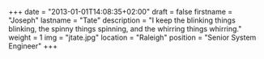 +++
date = "2013-01-01T14:08:35+02:00"
draft = false
firstname = "Joseph"
lastname = "Tate"
description = "I keep the blinking things blinking, the spinny things spinning, and the whirring things whirring."
weight = 1
img = "jtate.jpg"
location = "Raleigh"
position = "Senior System Engineer"
+++
